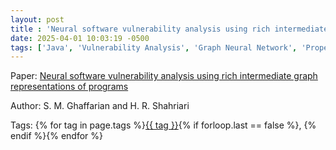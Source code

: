 ```yaml
---
layout: post
title : 'Neural software vulnerability analysis using rich intermediate graph representations of programs'
date: 2025-04-01 10:03:19 -0500
tags: ['Java', 'Vulnerability Analysis', 'Graph Neural Network', 'Property Graph']
---
```

Paper: [Neural software vulnerability analysis using rich intermediate graph representations of programs](https://www.sciencedirect.com/science/article/pii/S0020025520311579)

Author: S. M. Ghaffarian and H. R. Shahriari




 Tags: 
    <span>
    {% for tag in page.tags %}<a href="{{ site.baseurl }}tags/#{{ tag | slugify }}">{{ tag }}</a>{% if forloop.last == false %}, {% endif %}{% endfor %}
    </span>
